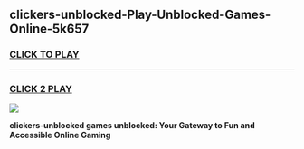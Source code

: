 
## clickers-unblocked-Play-Unblocked-Games-Online-5k657
<h3>
<a href="https://premium76.site?title=clickers-unblocked&ref=25A">CLICK TO PLAY</a></h3>
<hr>

<h3>
<a href="https://premium76.site?title=clickers-unblocked&ref=25A">CLICK 2 PLAY</a>
  
</h3>

<a href="https://premium76.site?title=clickers-unblocked&ref=25A"><img src="https://clearcache.store/games.png"></a>


**clickers-unblocked games unblocked: Your Gateway to Fun and Accessible Online Gaming**
